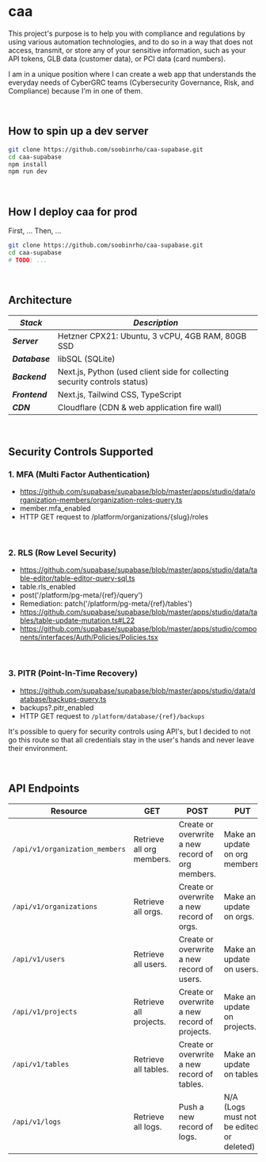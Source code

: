 # caa

This project's purpose is to help you with compliance and regulations by using various automation technologies, and to do so in a way that does not access, transmit, or store any of your sensitive information, such as your API tokens, GLB data (customer data), or PCI data (card numbers).

I am in a unique position where I can create a web app that understands the everyday needs of CyberGRC teams (Cybersecurity Governance, Risk, and Compliance) because I'm in one of them.

<br>

## How to spin up a dev server

```bash
git clone https://github.com/soobinrho/caa-supabase.git
cd caa-supabase
npm install
npm run dev
```

<br>

## How I deploy caa for prod

First, ...
Then, ...

```bash
git clone https://github.com/soobinrho/caa-supabase.git
cd caa-supabase
# TODO: ...
```

<br>

## Architecture

| ***Stack*** | ***Description*** |
| ----------- | ----------------- |
| ***Server*** | Hetzner CPX21: Ubuntu, 3 vCPU, 4GB RAM, 80GB SSD |
| ***Database*** | libSQL (SQLite) |
| ***Backend*** | Next.js, Python (used client side for collecting security controls status) |
| ***Frontend*** | Next.js, Tailwind CSS, TypeScript |
| ***CDN*** | Cloudflare (CDN & web application fire wall) |

<br>

## Security Controls Supported

### 1. MFA (Multi Factor Authentication)

- https://github.com/supabase/supabase/blob/master/apps/studio/data/organization-members/organization-roles-query.ts
- member.mfa_enabled
- HTTP GET request to /platform/organizations/{slug}/roles

<br>

### 2. RLS (Row Level Security)

- https://github.com/supabase/supabase/blob/master/apps/studio/data/table-editor/table-editor-query-sql.ts
- table.rls_enabled
- post('/platform/pg-meta/{ref}/query')
- Remediation: patch('/platform/pg-meta/{ref}/tables')
- https://github.com/supabase/supabase/blob/master/apps/studio/data/tables/table-update-mutation.ts#L22
- https://github.com/supabase/supabase/blob/master/apps/studio/components/interfaces/Auth/Policies/Policies.tsx

<br>

### 3. PITR (Point-In-Time Recovery)

- https://github.com/supabase/supabase/blob/master/apps/studio/data/database/backups-query.ts
- backups?.pitr_enabled
- HTTP GET request to `/platform/database/{ref}/backups`

It's possible to query for security controls using API's, but I decided to not go this route so that all credentials stay in the user's hands and never leave their environment.

<br>

## API Endpoints

| **Resource** | **GET** | **POST** | **PUT** |
| ------------ | ------- | -------- | ------- |
| `/api/v1/organization_members` | Retrieve all org members. | Create or overwrite a new record of org members. | Make an update on org members. |
| `/api/v1/organizations` | Retrieve all orgs. | Create or overwrite a new record of orgs. | Make an update on orgs. |
| `/api/v1/users` | Retrieve all users. | Create or overwrite a new record of users. | Make an update on users. |
| `/api/v1/projects` | Retrieve all projects. | Create or overwrite a new record of projects. | Make an update on projects. |
| `/api/v1/tables` | Retrieve all tables. | Create or overwrite a new record of tables. | Make an update on tables. |
| `/api/v1/logs` | Retrieve all logs. | Push a new record of logs. | N/A (Logs must not be edited or deleted) |

<br>

